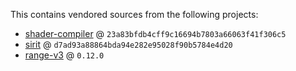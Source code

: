 This contains vendored sources from the following projects:

- [shader-compiler](https://github.com/skyline-emu/shader-compiler) @ `23a83bfdb4cff9c16694b7803a66063f41f306c5`
- [sirit](https://github.com/ReinUsesLisp/sirit) @ `d7ad93a88864bda94e282e95028f90b5784e4d20`
- [range-v3](https://github.com/ericniebler/range-v3) @ `0.12.0`